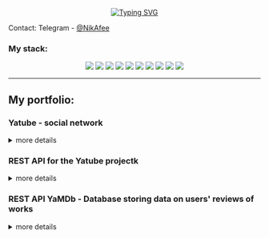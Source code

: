 <p align="center">
<a href="https://git.io/typing-svg"><img src="https://readme-typing-svg.demolab.com?font=Fira+Code&weight=500&color=6800F7&center=true&vCenter=true&multiline=true&repeat=false&width=435&height=100&lines=Hi+I'm+Nikita;I'm+a+beginner+programmer;I+write+programs+in+Python" alt="Typing SVG" /></a>
</p>

Contact: Telegram - <a href="https://t.me/NikAfee">@NikAfee</a>

### My stack:
<div id="badges" align="center">
  <img src="https://img.shields.io/badge/Python-blue?logo=python&logoColor=yellow&style=for-the-badge" />
  <img src="https://img.shields.io/badge/django-%23092E20.svg?style=for-the-badge&logo=django&logoColor=white" />
  <img src="https://img.shields.io/badge/Django%20REST%20FrameWork-firebrick?logo=django-rest-framework&logoColor=red&style=for-the-badge" />
  <img src="https://img.shields.io/badge/Linux-FCC624?style=for-the-badge&logo=linux&logoColor=black" />
  <img src="https://img.shields.io/badge/Ubuntu-firebrick?style=for-the-badge&logo=ubuntu&logoColor=white" />
  <img src="https://img.shields.io/badge/postgres-%23316192.svg?style=for-the-badge&logo=postgresql&logoColor=white" />
  <img src="https://img.shields.io/badge/gunicorn-white?style=for-the-badge&logo=gunicorn&logoColor=%23092E20.svg" />
  <img src="https://img.shields.io/badge/nginx-%23009639.svg?style=for-the-badge&logo=nginx&logoColor=white" />
  <img src="https://img.shields.io/badge/docker-%230db7ed.svg?style=for-the-badge&logo=docker&logoColor=white" />
  <img src="https://img.shields.io/badge/nginx-%23009639.svg?style=for-the-badge&logo=nginx&logoColor=white" />
</div>

***

<h2><span> My portfolio:</span></h2>


<h3>Yatube - social network</font></h3>

<p>
<details>
<summary>more details</summary><br>
  
Here you can write about anything, subscribe to other authors to follow their publications and enjoy the scenery.<br>

![09876](https://user-images.githubusercontent.com/65954444/212558247-e28276a6-dd95-4b15-acf4-fa0d8a3d2970.png)
  
<a href="https://github.com/NikAfraim/yatube">Yatube on git</a><br>
</details>
</p>


<h3>REST API for the Yatube projectk</font></h3>

<p>
<details>
<summary>more details</summary><br>
  
Implemented with a JWT token to regulate access for different users.<br>
  
<a href="https://github.com/NikAfraim/api_yatube">Yatube on git</a><br>
</details>
</p>


<h3>REST API YaMDb - Database storing data on users' reviews of works</font></h3>


<p>
<details>
<summary>more details</summary><br>
  
The feedback is used to calculate a job rating. You can also comment on other users' reviews.<br>
This is a team project where I was responsible for the backend.<br>
  
<a href="https://github.com/NikAfraim/yatube">Yatube on git</a><br>
</details>
</p>
